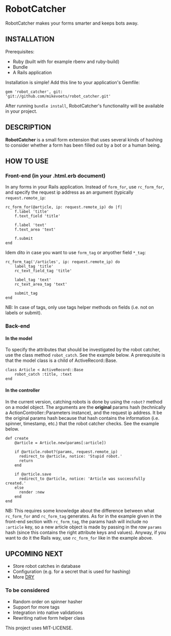 # RobotCatcher

RobotCatcher makes your forms smarter and keeps bots away.

## INSTALLATION

Prerequisites:
+ Ruby (built with for example rbenv and ruby-build)
+ Bundle
+ A Rails application

Installation is simple! Add this line to your application's Gemfile:

    gem 'robot_catcher', git: 'git://github.com/mikevoets/robot_catcher.git'

After running `bundle install`, RobotCatcher's functionality will be available in your 
project.

## DESCRIPTION

**RobotCatcher** is a small form extension that uses several kinds of hashing to
consider whether a form has been filled out by a bot or a human being. 

## HOW TO USE

### Front-end (in your .html.erb document)

In any forms in your Rails application. Instead of `form_for`, use `rc_form_for`, 
and specify the request ip address as an argument (typically `request.remote_ip`:

    rc_form_for(@article, ip: request.remote_ip) do |f|
        f.label 'title'
        f.text_field 'title'

        f.label 'text'
        f.text_area 'text'

        f.submit
    end

Idem dito in case you want to use `form_tag` or anyother field `*_tag`:

    rc_form_tag('/articles', ip: request.remote_ip) do
        label_tag 'title'
        rc_text_field_tag 'title'

        label_tag 'text'
        rc_text_area_tag 'text'
    
        submit_tag
    end

NB: In case of tags, only use tags helper methods on fields (i.e. not on 
labels or submit).

### Back-end

#### In the model

To specify the attributes that should be investigated by the robot catcher,
use the class method `robot_catch`. See the example below. A prerequisite 
is that the model class is a child of ActiveRecord::Base.

    class Article < ActiveRecord::Base
		robot_catch :title, :text
	end

#### In the controller

In the current version, catching robots is done by using the `robot?` method on
a model object. The arguments are the **original** params hash 
(technically a ActionController::Parameters instance), and the request ip address. 
It be the original params hash because that hash contains the information (i.e. 
spinner, timestamp, etc.) that the robot catcher checks. See the example below. 

	def create
	    @article = Article.new(params[:article])

	    if @article.robot?(params, request.remote_ip)
	      redirect_to @article, notice: 'Stupid robot.'
	      return
	    end

	    if @article.save
	      redirect_to @article, notice: 'Article was successfully created.'
	    else
	      render :new
	    end
  	end

NB: This requires some knowledge about the difference between what `rc_form_for`
and `rc_form_tag` generates. As for in the example given in the front-end section 
with `rc_form_tag`, the params hash will include no `:article` key, so a new 
article object is made by passing in the *raw* `params` hash (since this contains 
the right attribute keys and values). Anyway, if you want to do it the Rails way,
use `rc_form_for` like in the example above.

## UPCOMING NEXT
+ Store robot catches in database
+ Configuration (e.g. for a secret that is used for hashing)
+ More [DRY](https://en.wikipedia.org/wiki/Don%27t_repeat_yourself "Don't Repeat Yourself")

### To be considered
+ Random order on spinner hasher
+ Support for more tags
+ Integration into native validations
+ Rewriting native form helper class

This project uses MIT-LICENSE.